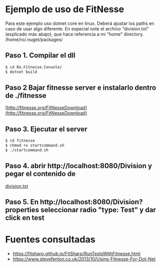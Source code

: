 # Ejemplo de uso de FitNesse
Para este ejemplo uso dotnet core en linux.
Deberá ajustar los paths en caso de usar algo diferente.
En especial note el archivo "division.txt" (explicado más abajo),
que hace referencia a mi "home" directory. /home/ro/.nuget/packages/

## Paso 1. Compilar el dll
```sh
$ cd Ro.Fitnesse.Console/
$ dotnet build
```
## Paso 2 Bajar fitnesse server e instalarlo dentro de ./fitnesse
[http://fitnesse.org/FitNesseDownload](http://fitnesse.org/FitNesseDownload)
## Paso 3. Ejecutar el server
```sh
$ cd fitnesse
$ chmod +x startcommand.sh
$ ./startcommand.sh
```
## Paso 4. abrir http://localhost:8080/Division y pegar el contenido de
[division.txt](https://raw.githubusercontent.com/rogithub/fitnessedotnetcore/master/fitnesse/Division.txt)

## Paso 5. En http://localhost:8080/Division?properties seleccionar radio "type: Test" y dar click en test

# Fuentes consultadas
- https://fitsharp.github.io/FitSharp/RunTestsWithFitnesse.html
- https://www.stevefenton.co.uk/2013/10/Using-Fitnesse-For-Dot-Net
